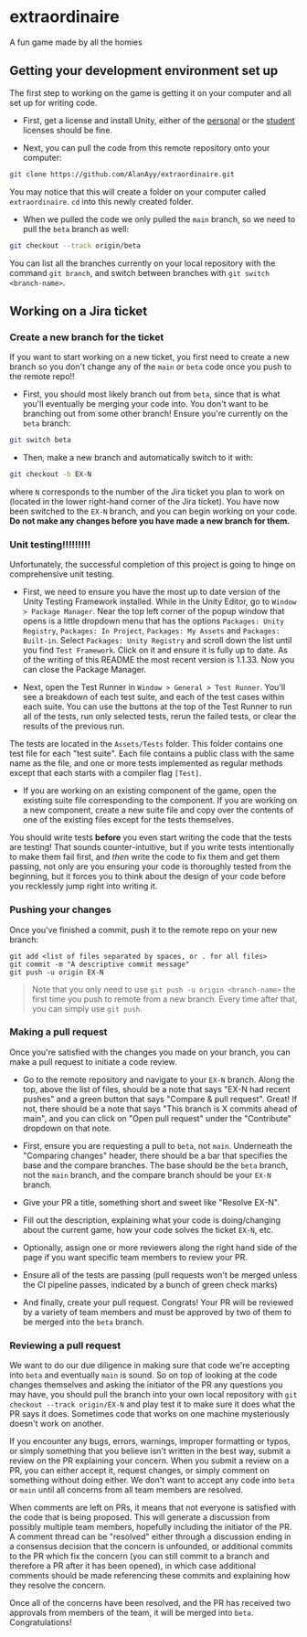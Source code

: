 # extraordinaire
A fun game made by all the homies

## Getting your development environment set up

The first step to working on the game is getting it on your computer and all set up for writing code.

- First, get a license and install Unity, either of the [personal](https://store.unity.com/products/unity-personal) or the [student](https://unity.com/products/unity-student) licenses should be fine.

- Next, you can pull the code from this remote repository onto your computer:

```bash
git clone https://github.com/AlanAyy/extraordinaire.git
```

You may notice that this will create a folder on your computer called `extraordinaire`. `cd` into this newly created folder.

- When we pulled the code we only pulled the `main` branch, so we need to pull the `beta` branch as well:

```bash
git checkout --track origin/beta
```

You can list all the branches currently on your local repository with the command `git branch`, and switch between branches with `git switch <branch-name>`.

## Working on a Jira ticket

### Create a new branch for the ticket

If you want to start working on a new ticket, you first need to create a new branch so you don't change any of the `main` or `beta` code once you push to the remote repo!!

- First, you should most likely branch out from `beta`, since that is what you'll eventually be merging your code into. You don't want to be branching out from some other branch! Ensure you're currently on the `beta` branch:

```bash
git switch beta
```

- Then, make a new branch and automatically switch to it with:

```bash
git checkout -b EX-N
```

where `N` corresponds to the number of the Jira ticket you plan to work on (located in the lower right-hand corner of the Jira ticket). You have now been switched to the `EX-N` branch, and you can begin working on your code. **Do not make any changes before you have made a new branch for them.**

### Unit testing!!!!!!!!!

Unfortunately, the successful completion of this project is going to hinge on comprehensive unit testing.

- First, we need to ensure you have the most up to date version of the Unity Testing Framework installed. While in the Unity Editor, go to `Window > Package Manager`. Near the top left corner of the popup window that opens is a little dropdown menu that has the options `Packages: Unity Registry`, `Packages: In Project`, `Packages: My Assets` and `Packages: Built-in`. Select `Packages: Unity Registry` and scroll down the list until you find `Test Framework`. Click on it and ensure it is fully up to date. As of the writing of this README the most recent version is 1.1.33. Now you can close the Package Manager.

- Next, open the Test Runner in `Window > General > Test Runner`. You'll see a breakdown of each test suite, and each of the test cases within each suite. You can use the buttons at the top of the Test Runner to run all of the tests, run only selected tests, rerun the failed tests, or clear the results of the previous run.

The tests are located in the `Assets/Tests` folder. This folder contains one test file for each "test suite". Each file contains a public class with the same name as the file, and one or more tests implemented as regular methods except that each starts with a compiler flag `[Test]`.

- If you are working on an existing component of the game, open the existing suite file corresponding to the component. If you are working on a new component, create a new suite file and copy over the contents of one of the existing files except for the tests themselves.

You should write tests **before** you even start writing the code that the tests are testing! That sounds counter-intuitive, but if you write tests intentionally to make them fail first, and *then* write the code to fix them and get them passing, not only are you ensuring your code is thoroughly tested from the beginning, but it forces you to think about the design of your code before you recklessly jump right into writing it.

### Pushing your changes

Once you've finished a commit, push it to the remote repo on your new branch:

```
git add <list of files separated by spaces, or . for all files>
git commit -m "A descriptive commit message"
git push -u origin EX-N
```

> Note that you only need to use `git push -u origin <branch-name>` the first time you push to remote from a new branch. Every time after that, you can simply use `git push`.

### Making a pull request

Once you're satisfied with the changes you made on your branch, you can make a pull request to initiate a code review.

- Go to the remote repository and navigate to your `EX-N` branch. Along the top, above the list of files, should be a note that says "EX-N had recent pushes" and a green button that says "Compare & pull request". Great! If not, there should be a note that says "This branch is X commits ahead of main", and you can click on "Open pull request" under the "Contribute" dropdown on that note.

- First, ensure you are requesting a pull to `beta`, not `main`. Underneath the "Comparing changes" header, there should be a bar that specifies the base and the compare branches. The base should be the `beta` branch, not the `main` branch, and the compare branch should be your `EX-N` branch.

- Give your PR a title, something short and sweet like "Resolve EX-N".

- Fill out the description, explaining what your code is doing/changing about the current game, how your code solves the ticket `EX-N`, etc.

- Optionally, assign one or more reviewers along the right hand side of the page if you want specific team members to review your PR.

- Ensure all of the tests are passing (pull requests won't be merged unless the CI pipeline passes, indicated by a bunch of green check marks)

- And finally, create your pull request. Congrats! Your PR will be reviewed by a variety of team members and must be approved by two of them to be merged into the `beta` branch.

### Reviewing a pull request

We want to do our due diligence in making sure that code we're accepting into `beta` and eventually `main` is sound. So on top of looking at the code changes themselves and asking the initiator of the PR any questions you may have, you should pull the branch into your own local repository with `git checkout --track origin/EX-N` and play test it to make sure it does what the PR says it does. Sometimes code that works on one machine mysteriously doesn't work on another.

If you encounter any bugs, errors, warnings, improper formatting or typos, or simply something that you believe isn't written in the best way, submit a review on the PR explaining your concern. When you submit a review on a PR, you can either accept it, request changes, or simply comment on something without doing either. We don't want to accept any code into `beta` or `main` until all concerns from all team members are resolved.

When comments are left on PRs, it means that not everyone is satisfied with the code that is being proposed. This will generate a discussion from possibly multiple team members, hopefully including the initiator of the PR. A comment thread can be "resolved" either through a discussion ending in a consensus decision that the concern is unfounded, or additional commits to the PR which fix the concern (you can still commit to a branch and therefore a PR after it has been opened), in which case additional comments should be made referencing these commits and explaining how they resolve the concern.

Once all of the concerns have been resolved, and the PR has received two approvals from members of the team, it will be merged into `beta`. Congratulations!
